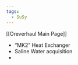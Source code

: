 ```yaml
---
tags:
  - SuSy
---
```

[[Oreverhaul Main Page]]
- “MK2” Heat Exchanger
- Saline Water acquisition 
- 